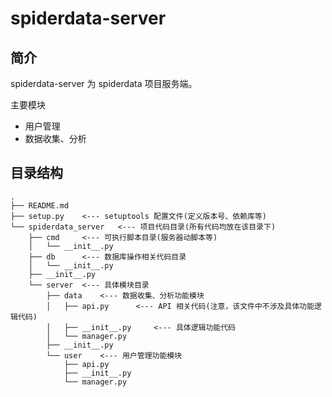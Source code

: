 # spiderdata-server

## 简介

spiderdata-server 为 spiderdata 项目服务端。

主要模块

* 用户管理
* 数据收集、分析

## 目录结构

```
.
├── README.md
├── setup.py	<--- setuptools 配置文件(定义版本号、依赖库等)
└── spiderdata_server	<--- 项目代码目录(所有代码均放在该目录下)
    ├── cmd		<--- 可执行脚本目录(服务器动脚本等)
    │   └── __init__.py
    ├── db		<--- 数据库操作相关代码目录
    │   └── __init__.py
    ├── __init__.py
    └── server	<--- 具体模块目录
        ├── data	<--- 数据收集、分析功能模块
        │   ├── api.py		<--- API 相关代码(注意，该文件中不涉及具体功能逻辑代码)
        │   ├── __init__.py		<--- 具体逻辑功能代码
        │   └── manager.py
        ├── __init__.py
        └── user	<--- 用户管理功能模块
            ├── api.py
            ├── __init__.py
            └── manager.py

```
